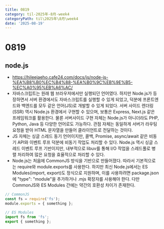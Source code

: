 ```yaml
---
title: 0819
category: til-2025年-8月-week4
categoryPath: til\2025年\8月\week4
date: '2025-08-19'
---
```

# 0819  
## node.js  
- https://hileejaeho.cafe24.com/docs/js/node-js-%EA%B8%B0%EC%B4%88-%EA%B0%9C%EB%9E%B5-%EC%A0%95%EB%A6%AC/  
- 자바스크립트는 원래 웹 브라우저에서만 실행되던 언어였다. 하지만 Node.js가 등장하면서 서버 환경에서도 자바스크립트를 실행할 수 있게 되었고, 덕분에 프론트엔드와 백엔드를 모두 같은 언어(JS)로 개발할 수 있게 되었다. 서버 사이드 렌더링(SSR) 역시 Node.js 환경에서 구현할 수 있으며, 보통은 Express, Next.js 같은 프레임워크를 활용한다. 물론 서버사이드 구현 자체는 Node.js가 아니더라도 PHP, Python, Java 등 다양한 언어로도 가능하다. 관점 자체는 동일하게 서버가 라우팅 요청을 받아 HTML 문자열을 만들어 클라이언트로 전달하는 것이다.  
- JS 자체는 싱글 스레드 동기 언어이지만, 콜백, Promise, async/await 같은 비동기 API와 이벤트 루프 덕분에 비동기 작업도 처리할 수 있다. Node.js 역시 싱글 스레드 이벤트 루프 기반이지만, 내부적으로 libuv를 통해 I/O 작업을 스레드풀로 병렬 처리하여 많은 요청을 효율적으로 처리할 수 있다.  
- Node.js는 처음에 CommonJS 방식을 기반으로 만들어졌다. 따라서 기본적으로는 require와 module.exports를 사용한다. 하지만 최신 Node.js에서는 ES Modules(import, export)도 정식으로 지원하며, 이를 사용하려면 package.json에 "type": "module"을 추가하거나 .mjs 확장자를 사용해야 한다. 다만 CommonJS와 ES Modules 간에는 약간의 호환성 차이가 존재한다.  
```js  
// CommonJS  
const fs = require('fs');  
module.exports = { something };

// ES Modules   
import fs from 'fs';  
export { something };  
```
